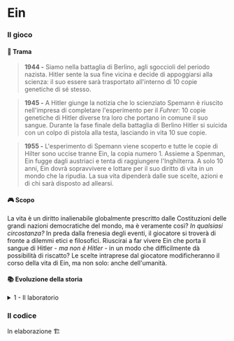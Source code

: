 # Ein

### Il gioco

#### 📖 Trama
>**1944 -**
Siamo nella battaglia di Berlino, agli sgoccioli del periodo nazista. Hitler sente la sua fine vicina e decide di appoggiarsi alla scienza: il suo essere sarà trasportato all'interno di 10 copie genetiche di sé stesso.

>**1945 -**
A Hitler giunge la notizia che lo scienziato Spemann è riuscito nell'impresa di completare l'esperimento per il *Fuhrer*: 10 copie genetiche di Hitler diverse tra loro che portano in comune il suo sangue. 
Durante la fase finale della battaglia di Berlino Hitler si suicida con un colpo di pistola alla testa, lasciando in vita 10 sue copie.

>**1955 -**
L'esperimento di Spemann viene scoperto e tutte le copie di Hilter sono uccise tranne Ein, la copia numero 1. Assieme a Spenman, Ein fugge dagli austriaci e tenta di raggiungere l'Inghilterra. A solo 10 anni, Ein dovrà sopravvivere e lottare per il suo diritto di vita in un mondo che la ripudia. La sua vita dipenderà dalle sue scelte, azioni e di chi sarà disposto ad allearsi.

#### 🎮 Scopo 
La vita è un diritto inalienabile globalmente prescritto dalle Costituzioni delle grandi nazioni democratiche del mondo, ma è veramente così? *In qualsiasi circostanza?*
In preda dalla frenesia degli eventi, il giocatore si troverà di fronte a dilemmi etici e filosofici. Riuscirai a far vivere Ein che porta il sangue di Hitler - *ma non è Hitler* - in un modo che difficilmente dà possibilità di riscatto?
Le scelte intraprese dal giocatore modificheranno il corso della vita di Ein, ma non solo: anche dell'umanità. 

#### 📚 Evoluzione della storia 
<details>
  <summary>1 - Il laboratorio</summary>
  In elaborazione 🏗
</details>

### Il codice
In elaborazione 🏗
